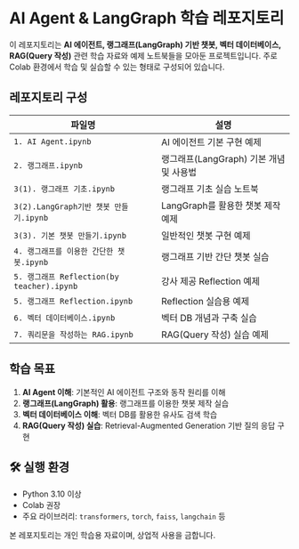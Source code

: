 # AI Agent & LangGraph 학습 레포지토리

이 레포지토리는 **AI 에이전트, 랭그래프(LangGraph) 기반 챗봇, 벡터 데이터베이스, RAG(Query 작성)** 관련 학습 자료와 예제 노트북들을 모아둔 프로젝트입니다. 주로 Colab 환경에서 학습 및 실습할 수 있는 형태로 구성되어 있습니다.



##  레포지토리 구성

| 파일명 | 설명 |
|--------|------|
| `1. AI Agent.ipynb` | AI 에이전트 기본 구현 예제 |
| `2. 랭그래프.ipynb` | 랭그래프(LangGraph) 기본 개념 및 사용법 |
| `3(1). 랭그래프 기초.ipynb` | 랭그래프 기초 실습 노트북 |
| `3(2).LangGraph기반 챗봇 만들기.ipynb` | LangGraph를 활용한 챗봇 제작 예제 |
| `3(3). 기본 챗봇 만들기.ipynb` | 일반적인 챗봇 구현 예제 |
| `4. 랭그래프를 이용한 간단한 챗봇.ipynb` | 랭그래프 기반 간단 챗봇 실습 |
| `5. 랭그래프 Reflection(by teacher).ipynb` | 강사 제공 Reflection 예제 |
| `5. 랭그래프 Reflection.ipynb` | Reflection 실습용 예제 |
| `6. 벡터 데이터베이스.ipynb` | 벡터 DB 개념과 구축 실습 |
| `7. 쿼리문을 작성하는 RAG.ipynb` | RAG(Query 작성) 실습 예제 |



##  학습 목표

1. **AI Agent 이해**: 기본적인 AI 에이전트 구조와 동작 원리를 이해
2. **랭그래프(LangGraph) 활용**: 랭그래프를 이용한 챗봇 제작 실습
3. **벡터 데이터베이스 이해**: 벡터 DB를 활용한 유사도 검색 학습
4. **RAG(Query 작성) 실습**: Retrieval-Augmented Generation 기반 질의 응답 구현



## 🛠 실행 환경

- Python 3.10 이상
- Colab 권장
- 주요 라이브러리: `transformers`, `torch`, `faiss`, `langchain` 등


본 레포지토리는 개인 학습용 자료이며, 상업적 사용을 금합니다.

